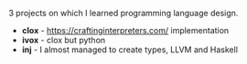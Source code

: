 3 projects on which I learned programming language design.

- **clox** - https://craftinginterpreters.com/ implementation
- **ivox** - clox but python
- **inj** - I almost managed to create types, LLVM and Haskell
